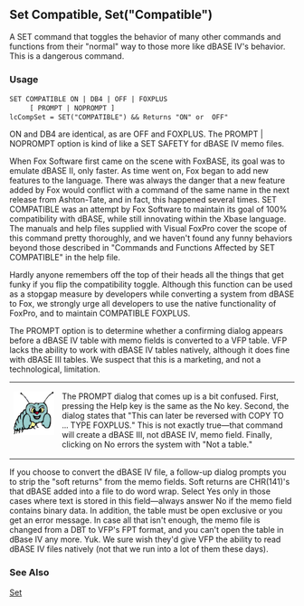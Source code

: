 ## Set Compatible, Set("Compatible")

A SET command that toggles the behavior of many other commands and functions from their "normal" way to those more like dBASE IV's behavior. This is a dangerous command.

### Usage

```foxpro
SET COMPATIBLE ON | DB4 | OFF | FOXPLUS
     [ PROMPT | NOPROMPT ]
lcCompSet = SET("COMPATIBLE") && Returns "ON" or  OFF"
```

ON and DB4 are identical, as are OFF and FOXPLUS. The PROMPT | NOPROMPT option is kind of like a SET SAFETY for dBASE IV memo files.

When Fox Software first came on the scene with FoxBASE, its goal was to emulate dBASE II, only faster. As time went on, Fox began to add new features to the language. There was always the danger that a new feature added by Fox would conflict with a command of the same name in the next release from Ashton-Tate, and in fact, this happened several times. SET COMPATIBLE was an attempt by Fox Software to maintain its goal of 100% compatibility with dBASE, while still innovating within the Xbase language. The manuals and help files supplied with Visual FoxPro cover the scope of this command pretty thoroughly, and we haven't found any funny behaviors beyond those described in "Commands and Functions Affected by SET COMPATIBLE" in the help file.

Hardly anyone remembers off the top of their heads all the things that get funky if you flip the compatibility toggle. Although this function can be used as a stopgap measure by developers while converting a system from dBASE to Fox, we strongly urge all developers to use the native functionality of FoxPro, and to maintain COMPATIBLE FOXPLUS.

The PROMPT option is to determine whether a confirming dialog appears before a dBASE IV table with memo fields is converted to a VFP table. VFP lacks the ability to work with dBASE IV tables natively, although it does fine with dBASE III tables. We suspect that this is a marketing, and not a technological, limitation.

<table border=0 cellspacing=0 cellpadding=0 width=100%>
<tr>
  <td width=17% valign=top>
<p><img width=95 height=77 src="Bug.gif"></p>
  </td>
  <td width=83%>
  <p>The PROMPT dialog that comes up is a bit confused. First, pressing the Help key is the same as the No key. Second, the dialog states that &quot;This can later be reversed with COPY TO ... TYPE FOXPLUS.&quot; This is not exactly true&mdash;that command will create a dBASE III, not dBASE IV, memo field. Finally, clicking on No errors the system with &quot;Not a table.&quot;</p>
  </td>
 </tr>
</table>

If you choose to convert the dBASE IV file, a follow-up dialog prompts you to strip the "soft returns" from the memo fields. Soft returns are CHR(141)'s that dBASE added into a file to do word wrap. Select Yes only in those cases where text is stored in this field&mdash;always answer No if the memo field contains binary data. In addition, the table must be open exclusive or you get an error message. In case all that isn't enough, the memo file is changed from a DBT to VFP's FPT format, and you can't open the table in dBase IV any more. Yuk. We sure wish they'd give VFP the ability to read dBASE IV files natively (not that we run into a lot of them these days).

### See Also

[Set](s4g126.md)
